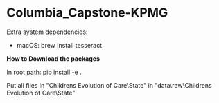 # Columbia_Capstone-KPMG

Extra system dependencies:

- macOS: brew install tesseract


**How to Download the packages**

In root path:
    pip install -e .


Put all files in "Childrens Evolution of Care\State" in "data\raw\Childrens Evolution of Care\State"